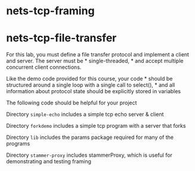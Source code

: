 # nets-tcp-framing

# nets-tcp-file-transfer

For this lab, you must define a file transfer protocol and implement a
client and server.  The server must be * single-threaded, * and accept
multiple concurrent client connections.

Like the demo code provided for this course, your code * should be
structured around a single loop with a single call to select(), * and
all information about protocol state should be explicitly stored in
variables

The following code should be helpful for your project

Directory `simple-echo` includes a simple tcp echo server & client

Directory `forkdemo` includes a simple tcp program with a server that forks

Directory `lib` includes the params package required for many of the programs

Directory `stammer-proxy` includes stammerProxy, which is useful for demonstrating and testing framing

